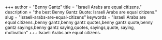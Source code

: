 +++
author = "Benny Gantz"
title = "Israeli Arabs are equal citizens."
description = "the best Benny Gantz Quote: Israeli Arabs are equal citizens."
slug = "israeli-arabs-are-equal-citizens"
keywords = "Israeli Arabs are equal citizens.,benny gantz,benny gantz quotes,benny gantz quote,benny gantz sayings,benny gantz saying,quotes, sayings,quote, saying, motivation"
+++
Israeli Arabs are equal citizens.
